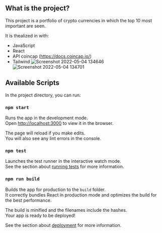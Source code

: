 ## What is the project?
This project is a portfolio of crypto currencies in which the top 10 most important are seen.

It is thealized in with: 
- JavaScript
- React
- API coincap (https://docs.coincap.io/)
- Tailwind
![Screenshot 2022-05-04 134646](https://user-images.githubusercontent.com/32551746/166675172-41ec5100-7d96-47c2-a12b-6d13c6a57ad6.png)
![Screenshot 2022-05-04 134701](https://user-images.githubusercontent.com/32551746/166675175-bc60d326-d9e7-4eb3-8f5c-c32961a7717e.png)

## Available Scripts

In the project directory, you can run:

### `npm start`

Runs the app in the development mode.\
Open [http://localhost:3000](http://localhost:3000) to view it in the browser.

The page will reload if you make edits.\
You will also see any lint errors in the console.

### `npm test`

Launches the test runner in the interactive watch mode.\
See the section about [running tests](https://facebook.github.io/create-react-app/docs/running-tests) for more information.

### `npm run build`

Builds the app for production to the `build` folder.\
It correctly bundles React in production mode and optimizes the build for the best performance.

The build is minified and the filenames include the hashes.\
Your app is ready to be deployed!

See the section about [deployment](https://facebook.github.io/create-react-app/docs/deployment) for more information.

